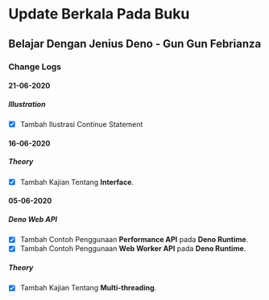 # Update Berkala Pada Buku

## Belajar Dengan Jenius Deno - Gun Gun Febrianza

### Change Logs

#### 21-06-2020

##### Illustration

- [x] Tambah Ilustrasi Continue Statement

#### 16-06-2020

##### Theory

- [x] Tambah Kajian Tentang **Interface**.


#### 05-06-2020

##### **Deno Web API** 

- [x] Tambah Contoh Penggunaan **Performance API** pada **Deno Runtime**.
- [x] Tambah Contoh Penggunaan **Web Worker API** pada **Deno Runtime**.

##### Theory

- [x] Tambah Kajian Tentang **Multi-threading**.